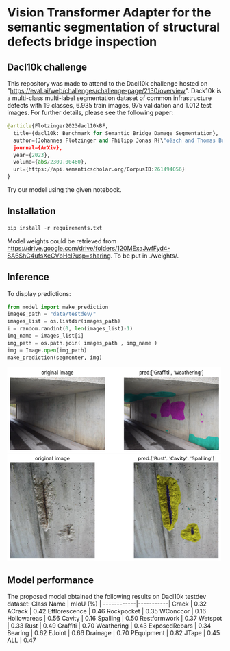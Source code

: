 # Vision Transformer Adapter for the semantic segmentation of structural defects bridge inspection

## Dacl10k challenge
This repository was made to attend to the Dacl10k challenge hosted on "https://eval.ai/web/challenges/challenge-page/2130/overview". 
Dack10k is a multi-class multi-label segmentation dataset of common infrastructure defects with 19 classes, 6.935 train images, 975 validation and 1.012 test images. For further details, please see the following paper:
```python
@article{Flotzinger2023dacl10kBF,
  title={dacl10k: Benchmark for Semantic Bridge Damage Segmentation},
  author={Johannes Flotzinger and Philipp Jonas R{\"o}sch and Thomas Braml},
  journal={ArXiv},
  year={2023},
  volume={abs/2309.00460},
  url={https://api.semanticscholar.org/CorpusID:261494056}
}
```
Try our model using the given notebook.

## Installation
```python
pip install -r requirements.txt
```
Model weights could be retrieved from https://drive.google.com/drive/folders/120MExaJwfFyd4-SA6ShC4ufsXeCVbHcl?usp=sharing. To be put in ./weights/.

## Inference
To display predictions:
```python
from model import make_prediction
images_path = "data/testdev/"
images_list = os.listdir(images_path)
i = random.randint(0, len(images_list)-1)
img_name = images_list[i]
img_path = os.path.join( images_path , img_name )
img = Image.open(img_path)
make_prediction(segmenter, img)
```
<img src="https://github.com/mpaques269546/dacl10k_challenge/blob/main/pics/dacl_demo.png" width="500" height="200">
<img src="https://github.com/mpaques269546/dacl10k_challenge/blob/main/pics/dacl_demo2.png" width="500" height="250">

## Model performance
The proposed model obtained the following results on Dacl10k testdev dataset:
Class Name  | mIoU (%)  |
------------|-----------|
Crack	| 0.32
ACrack | 0.42
Efflorescence | 0.46
Rockpocket | 0.35
WConccor | 0.16
Hollowareas | 0.56
Cavity | 0.16
Spalling | 0.50
Restformwork | 0.37
Wetspot | 0.33
Rust | 0.49
Graffiti | 0.70
Weathering | 0.43
ExposedRebars | 0.34
Bearing | 0.62
EJoint | 0.66
Drainage | 0.70
PEquipment | 0.82
JTape | 0.45
ALL | 0.47



